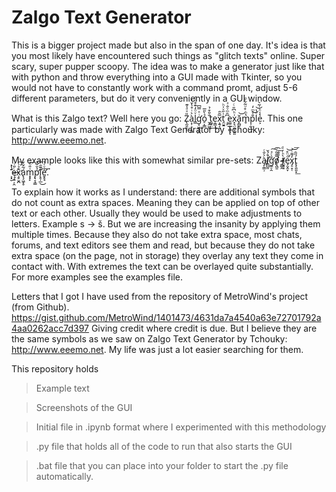 # Zalgo Text Generator

This is a bigger project made but also in the span of one day.
It's idea is that you most likely have encountered such things as "glitch texts" online. Super scary, super pupper scoopy. The idea was to make a generator just like that with python and throw everything into a GUI made with Tkinter, so you would not have to constantly work with a command promt, adjust 5-6 different parameters, but do it very conveniently in a GUI window.

What is this Zalgo text? Well here you go: Z̢̰̯̙̜̎ͯͣ̍͊à͕̹̞̜̭͈͛ͥ̊̔̆̔l͇ͮͦ̒͊͒ͦͤg̛͕͖̟̮̪ͥͯ̿͆ỏ̠͎͇̀̎̅ ̬̭͖̯̐̎͒̉t͚̘̤͢e̩̳̣x͕͍̗̘̅̑̑t̯̮͍͗̋ͮ̍ͪ ̧̗͆̑ͫͮ̐ͯe͚̤̩̖̻͕ͅx͓͉̤͈̘̭͈͑ͪ͆̎ͨă̙̻̬͝m̥̔ͪ̊ͧ͂͋ͣp̣̰̦̲̩̐ͤͫ̒͜lͤ̔͝e͕͛̾ͪ͗͂͛. This one particularly was made with Zalgo Text Generator by Tchouky: http://www.eeemo.net. 

My example looks like this with somewhat similar pre-sets: Zà̴̡̜̳̹͛̐ͬl̸̳̺͈̊́̌̕͘g̛̼̠̭̐ͨͯ͠͡o̸̸͙͖̱̿̄̃͞ ̷̴̼͚̭̀ͣ̊͞t̴̸̮̥͓̀ͪ́ͩe̡̮̭̞ͩ̈̊̕͝x̡̠̞̜̓͌ͨ͝͞t̢̨͈͈͓́̋̑͟ ͏̛͏͕͓̮̄̔̽ę̶̧͍̦̭ͨ̎ͥx̧̥̬̪͊̉͗̕͠á̢̧͖̞̥͂̌͗m͏͓̟̙͑̎ͦ͘͞p̢̛̞̗̳̉̆͋͠ľ̨̥̦̲͊̑̕͜è̛̬̥̘ͮ͑̉͢. 

To explain how it works as I understand: there are additional symbols that do not count as extra spaces. Meaning they can be applied on top of other text or each other. Usually they would be used to make adjustments to letters. Example s -> š. But we are increasing the insanity by applying them multiple times. Because they also do not take extra space, most chats, forums, and text editors see them and read, but because they do not take extra space (on the page, not in storage) they overlay any text they come in contact with. With extremes the text can be overlayed quite substantially. For more examples see the examples file.

Letters that I got I have used from the repository of MetroWind's project (from Github). https://gist.github.com/MetroWind/1401473/4631da7a4540a63e72701792a4aa0262acc7d397 Giving credit where credit is due. But I believe they are the same symbols as we saw on Zalgo Text Generator by Tchouky: http://www.eeemo.net. My life was just a lot easier searching for them.

This repository holds
> Example text

> Screenshots of the GUI

> Initial file in .ipynb format where I experimented with this methodology

> .py file that holds all of the code to run that also starts the GUI

> .bat file that you can place into your folder to start the .py file automatically.
